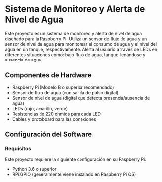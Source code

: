 # Sistema de Monitoreo y Alerta de Nivel de Agua

Este proyecto es un sistema de monitoreo y alerta de nivel de agua diseñado para la Raspberry Pi. Utiliza un sensor de flujo de agua y un sensor de nivel de agua para monitorear el consumo de agua y el nivel del agua en un tanque, respectivamente. Alerta al usuario a través de LEDs en diferentes situaciones como: bajo flujo de agua, tanque llenándose y ausencia de agua.

## Componentes de Hardware

- Raspberry Pi (Modelo B o superior recomendado)
- Sensor de flujo de agua (con salida de pulso digital)
- Sensor de nivel de agua (digital que detecta presencia/ausencia de agua)
- LEDs (rojo, amarillo, verde)
- Resistencias de 220 ohmios para cada LED
- Cables y protoboard para las conexiones

## Configuración del Software

### Requisitos

Este proyecto requiere la siguiente configuración en su Raspberry Pi:

- Python 3.6 o superior
- RPi.GPIO (generalmente viene instalado en Raspberry Pi OS)
